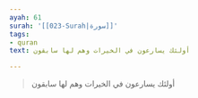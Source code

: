 ```yaml
---
ayah: 61
surah: '[[023-Surah|سورة]]'
tags:
- quran
text: أولئك يسارعون في الخيرات وهم لها سابقون

---
```

> أولئك يسارعون في الخيرات وهم لها سابقون
